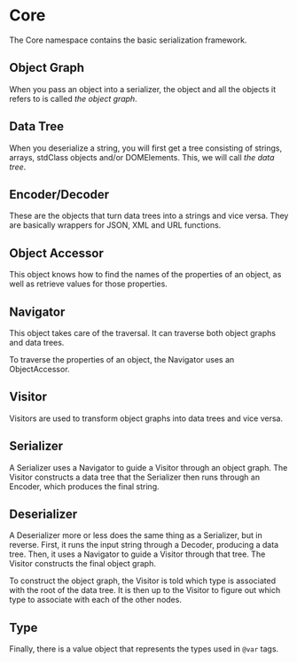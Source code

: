 Core
====

The Core namespace contains the basic serialization framework.

Object Graph
------------

When you pass an object into a serializer, the object and all the objects it refers to is called *the object graph*.

Data Tree
---------

When you deserialize a string, you will first get a tree consisting of strings, arrays, stdClass objects and/or
DOMElements. This, we will call *the data tree*.

Encoder/Decoder
---------------

These are the objects that turn data trees into a strings and vice versa. They are basically wrappers for JSON, XML and
URL functions.

Object Accessor
---------------

This object knows how to find the names of the properties of an object, as well as retrieve values for those properties.

Navigator
---------

This object takes care of the traversal. It can traverse both object graphs and data trees.

To traverse the properties of an object, the Navigator uses an ObjectAccessor.

Visitor
-------

Visitors are used to transform object graphs into data trees and vice versa.

Serializer
----------

A Serializer uses a Navigator to guide a Visitor through an object graph. The Visitor constructs a data tree that the
Serializer then runs through an Encoder, which produces the final string.

Deserializer
------------

A Deserializer more or less does the same thing as a Serializer, but in reverse. First, it runs the input string
through a Decoder, producing a data tree. Then, it uses a Navigator to guide a Visitor through that tree. The Visitor
constructs the final object graph.

To construct the object graph, the Visitor is told which type is associated with the root of the data tree. It is
then up to the Visitor to figure out which type to associate with each of the other nodes.

Type
----

Finally, there is a value object that represents the types used in `@var` tags.

